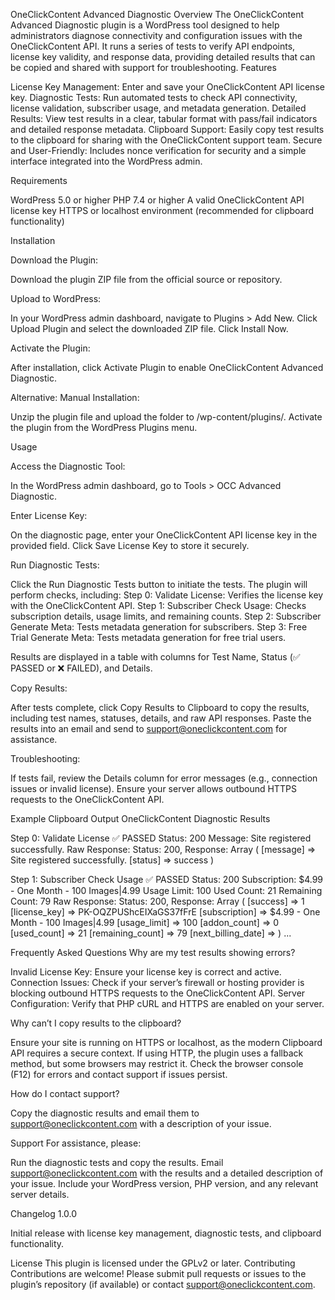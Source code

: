 OneClickContent Advanced Diagnostic
Overview
The OneClickContent Advanced Diagnostic plugin is a WordPress tool designed to help administrators diagnose connectivity and configuration issues with the OneClickContent API. It runs a series of tests to verify API endpoints, license key validity, and response data, providing detailed results that can be copied and shared with support for troubleshooting.
Features

License Key Management: Enter and save your OneClickContent API license key.
Diagnostic Tests: Run automated tests to check API connectivity, license validation, subscriber usage, and metadata generation.
Detailed Results: View test results in a clear, tabular format with pass/fail indicators and detailed response metadata.
Clipboard Support: Easily copy test results to the clipboard for sharing with the OneClickContent support team.
Secure and User-Friendly: Includes nonce verification for security and a simple interface integrated into the WordPress admin.

Requirements

WordPress 5.0 or higher
PHP 7.4 or higher
A valid OneClickContent API license key
HTTPS or localhost environment (recommended for clipboard functionality)

Installation

Download the Plugin:

Download the plugin ZIP file from the official source or repository.


Upload to WordPress:

In your WordPress admin dashboard, navigate to Plugins > Add New.
Click Upload Plugin and select the downloaded ZIP file.
Click Install Now.


Activate the Plugin:

After installation, click Activate Plugin to enable OneClickContent Advanced Diagnostic.


Alternative: Manual Installation:

Unzip the plugin file and upload the folder to /wp-content/plugins/.
Activate the plugin from the WordPress Plugins menu.



Usage

Access the Diagnostic Tool:

In the WordPress admin dashboard, go to Tools > OCC Advanced Diagnostic.


Enter License Key:

On the diagnostic page, enter your OneClickContent API license key in the provided field.
Click Save License Key to store it securely.


Run Diagnostic Tests:

Click the Run Diagnostic Tests button to initiate the tests.
The plugin will perform checks, including:
Step 0: Validate License: Verifies the license key with the OneClickContent API.
Step 1: Subscriber Check Usage: Checks subscription details, usage limits, and remaining counts.
Step 2: Subscriber Generate Meta: Tests metadata generation for subscribers.
Step 3: Free Trial Generate Meta: Tests metadata generation for free trial users.


Results are displayed in a table with columns for Test Name, Status (✅ PASSED or ❌ FAILED), and Details.


Copy Results:

After tests complete, click Copy Results to Clipboard to copy the results, including test names, statuses, details, and raw API responses.
Paste the results into an email and send to support@oneclickcontent.com for assistance.


Troubleshooting:

If tests fail, review the Details column for error messages (e.g., connection issues or invalid license).
Ensure your server allows outbound HTTPS requests to the OneClickContent API.



Example Clipboard Output
OneClickContent Diagnostic Results

Step 0: Validate License
✅ PASSED
Status: 200
Message: Site registered successfully.
Raw Response:
Status: 200, Response: Array
(
    [message] => Site registered successfully.
    [status] => success
)

Step 1: Subscriber Check Usage
✅ PASSED
Status: 200
Subscription: $4.99 - One Month - 100 Images|4.99
Usage Limit: 100
Used Count: 21
Remaining Count: 79
Raw Response:
Status: 200, Response: Array
(
    [success] => 1
    [license_key] => PK-OQZPUShcEIXaGS37fFrE
    [subscription] => $4.99 - One Month - 100 Images|4.99
    [usage_limit] => 100
    [addon_count] => 0
    [used_count] => 21
    [remaining_count] => 79
    [next_billing_date] => 
)
...

Frequently Asked Questions
Why are my test results showing errors?

Invalid License Key: Ensure your license key is correct and active.
Connection Issues: Check if your server’s firewall or hosting provider is blocking outbound HTTPS requests to the OneClickContent API.
Server Configuration: Verify that PHP cURL and HTTPS are enabled on your server.

Why can’t I copy results to the clipboard?

Ensure your site is running on HTTPS or localhost, as the modern Clipboard API requires a secure context.
If using HTTP, the plugin uses a fallback method, but some browsers may restrict it.
Check the browser console (F12) for errors and contact support if issues persist.

How do I contact support?

Copy the diagnostic results and email them to support@oneclickcontent.com with a description of your issue.

Support
For assistance, please:

Run the diagnostic tests and copy the results.
Email support@oneclickcontent.com with the results and a detailed description of your issue.
Include your WordPress version, PHP version, and any relevant server details.

Changelog
1.0.0

Initial release with license key management, diagnostic tests, and clipboard functionality.

License
This plugin is licensed under the GPLv2 or later.
Contributing
Contributions are welcome! Please submit pull requests or issues to the plugin’s repository (if available) or contact support@oneclickcontent.com.